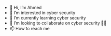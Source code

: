 - 👋 Hi, I’m Ahmed
- 👀 I’m interested in cyber security
- 🌱 I’m currently learning cyber security
- 💞️ I’m looking to collaborate on cyber security 🤣💕
- 📫 How to reach me 

<!---
glitch0010/glitch0010 is a ✨ special ✨ repository because its `README.md` (this file) appears on your GitHub profile.
You can click the Preview link to take a look at your changes.
--->
